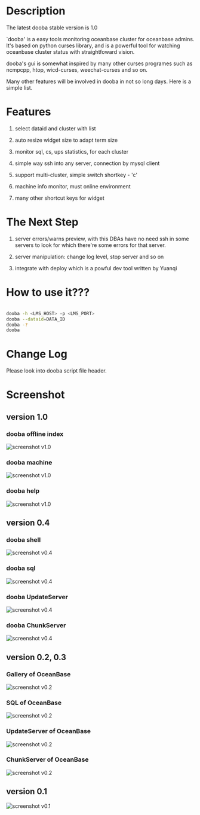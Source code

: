 # Description

The latest dooba stable version is 1.0

`dooba' is a easy tools monitoring oceanbase cluster for oceanbase admins. It's based on python curses library, and is a powerful tool for watching oceanbase cluster status with straightfoward vision.

dooba's gui is somewhat inspired by many other curses programes such as ncmpcpp, htop, wicd-curses, weechat-curses and so on.

Many other features will be involved in dooba in not so long days. Here is a simple list.

# Features

1. select dataid and cluster with list

2. auto resize widget size to adapt term size

3. monitor sql, cs, ups statistics, for each cluster

4. simple way ssh into any server, connection by mysql client

5. support multi-cluster, simple switch shortkey - 'c'

6. machine info monitor, must online environment

7. many other shortcut keys for widget

# The Next Step

1. server errors/warns preview, with this DBAs have no need ssh in some servers to look for which there're some errors for that server.

2. server manipulation: change log level, stop server and so on

3. integrate with deploy which is a powful dev tool written by Yuanqi

# How to use it???

```sh

dooba -h <LMS_HOST> -p <LMS_PORT>
dooba --dataid=DATA_ID
dooba -?
dooba

```

# Change Log

Please look into dooba script file header.

# Screenshot

## version 1.0

### dooba offline index

![screenshot v1.0](/fufeng.syd/dooba/raw/master/screenshot/v1_0-offline.png "screenshot for dooba v1_0 offline index")

### dooba machine

![screenshot v1.0](/fufeng.syd/dooba/raw/master/screenshot/v1_0-machine.png "screenshot for dooba v1_0 machine")

### dooba help

![screenshot v1.0](/fufeng.syd/dooba/raw/master/screenshot/v1_0-help.png "screenshot for dooba v1_0 help")

## version 0.4

### dooba shell

![screenshot v0.4](/fufeng.syd/dooba/raw/master/screenshot/v0_4-shell.png "screenshot for dooba v0.2 gallery")

### dooba sql

![screenshot v0.4](/fufeng.syd/dooba/raw/master/screenshot/v0_4-sql.png "screenshot for dooba v0.2 gallery")

### dooba UpdateServer

![screenshot v0.4](/fufeng.syd/dooba/raw/master/screenshot/v0_4-ups.png "screenshot for dooba v0.2 gallery")

### dooba ChunkServer

![screenshot v0.4](/fufeng.syd/dooba/raw/master/screenshot/v0_4-cs.png "screenshot for dooba v0.2 gallery")

## version 0.2, 0.3

### Gallery of OceanBase

![screenshot v0.2](/fufeng.syd/dooba/raw/master/screenshot/v0_2-gallery.png "screenshot for dooba v0.2 gallery")

### SQL of OceanBase

![screenshot v0.2](/fufeng.syd/dooba/raw/master/screenshot/v0_2-sql.png "screenshot for dooba v0.2 sql")

### UpdateServer of OceanBase

![screenshot v0.2](/fufeng.syd/dooba/raw/master/screenshot/v0_2-ups.png "screenshot for dooba v0.2 UpdateServer")

### ChunkServer of OceanBase

![screenshot v0.2](/fufeng.syd/dooba/raw/master/screenshot/v0_2-cs.png "screenshot for dooba v0.2 ChunkServer")

## version 0.1

![screenshot v0.1](/fufeng.syd/dooba/raw/master/screenshot/v0_1.png "screenshot for dooba v0.1")
